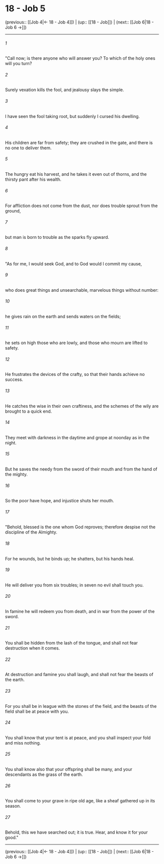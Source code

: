# 18 - Job 5

(previous:: [[Job 4|← 18 - Job 4]]) | (up:: [[18 - Job]]) | (next:: [[Job 6|18 - Job 6 →]])

***


###### 1 
"Call now; is there anyone who will answer you? To which of the holy ones will you turn? 

###### 2 
Surely vexation kills the fool, and jealousy slays the simple. 

###### 3 
I have seen the fool taking root, but suddenly I cursed his dwelling. 

###### 4 
His children are far from safety; they are crushed in the gate, and there is no one to deliver them. 

###### 5 
The hungry eat his harvest, and he takes it even out of thorns, and the thirsty pant after his wealth. 

###### 6 
For affliction does not come from the dust, nor does trouble sprout from the ground, 

###### 7 
but man is born to trouble as the sparks fly upward. 

###### 8 
"As for me, I would seek God, and to God would I commit my cause, 

###### 9 
who does great things and unsearchable, marvelous things without number: 

###### 10 
he gives rain on the earth and sends waters on the fields; 

###### 11 
he sets on high those who are lowly, and those who mourn are lifted to safety. 

###### 12 
He frustrates the devices of the crafty, so that their hands achieve no success. 

###### 13 
He catches the wise in their own craftiness, and the schemes of the wily are brought to a quick end. 

###### 14 
They meet with darkness in the daytime and grope at noonday as in the night. 

###### 15 
But he saves the needy from the sword of their mouth and from the hand of the mighty. 

###### 16 
So the poor have hope, and injustice shuts her mouth. 

###### 17 
"Behold, blessed is the one whom God reproves; therefore despise not the discipline of the Almighty. 

###### 18 
For he wounds, but he binds up; he shatters, but his hands heal. 

###### 19 
He will deliver you from six troubles; in seven no evil shall touch you. 

###### 20 
In famine he will redeem you from death, and in war from the power of the sword. 

###### 21 
You shall be hidden from the lash of the tongue, and shall not fear destruction when it comes. 

###### 22 
At destruction and famine you shall laugh, and shall not fear the beasts of the earth. 

###### 23 
For you shall be in league with the stones of the field, and the beasts of the field shall be at peace with you. 

###### 24 
You shall know that your tent is at peace, and you shall inspect your fold and miss nothing. 

###### 25 
You shall know also that your offspring shall be many, and your descendants as the grass of the earth. 

###### 26 
You shall come to your grave in ripe old age, like a sheaf gathered up in its season. 

###### 27 
Behold, this we have searched out; it is true. Hear, and know it for your good."

***

(previous:: [[Job 4|← 18 - Job 4]]) | (up:: [[18 - Job]]) | (next:: [[Job 6|18 - Job 6 →]])
